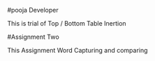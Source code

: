 #pooja Developer

This is trial of Top / Bottom Table Inertion


#Assignment Two 

This Assignment Word Capturing and comparing